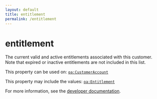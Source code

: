 ```yaml
---
layout: default
title: entitlement
permalink: /entitlement
---
```


# entitlement
The current valid and active entitlements associated with this customer. Note that expired or inactive entitlements are not included in this list.

This property can be used on: [`oa:CustomerAccount`](https://openactive.io/CustomerAccount)

This property may include the values: [`oa:Entitlement`](https://openactive.io/Entitlement)

For more information, see the [developer documentation](https://developer.openactive.io/data-model/types/).